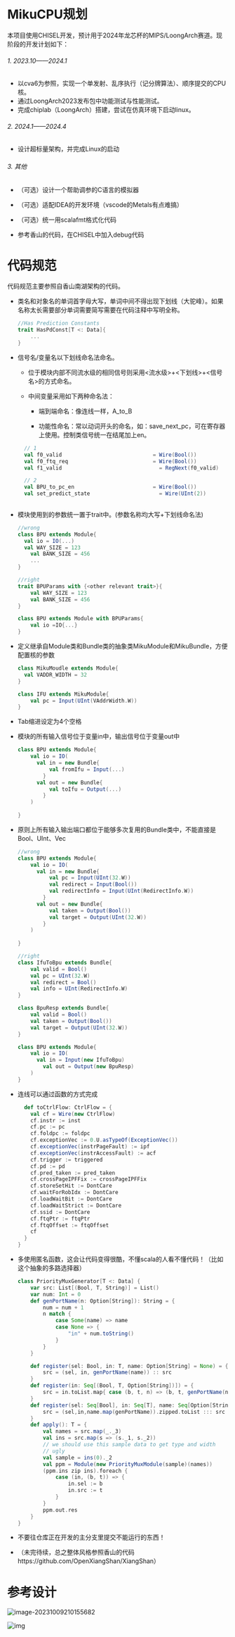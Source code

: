 # MikuCPU规划

本项目使用CHISEL开发，预计用于2024年龙芯杯的MIPS/LoongArch赛道。现阶段的开发计划如下：

###### 1. 2023.10——2024.1

- 以cva6为参照，实现一个单发射、乱序执行（记分牌算法）、顺序提交的CPU核。
- 通过LoongArch2023发布包中功能测试与性能测试。
- 完成chiplab（LoongArch）搭建，尝试在仿真环境下启动linux。

###### 2. 2024.1——2024.4

- 设计超标量架构，并完成Linux的启动

###### 3. 其他

- （可选）设计一个帮助调参的C语言的模拟器
- （可选）适配IDEA的开发环境（vscode的Metals有点难搞）
- （可选）统一用scalafmt格式化代码

- 参考香山的代码，在CHISEL中加入debug代码

# 代码规范

代码规范主要参照自香山南湖架构的代码。

- 类名和对象名的单词首字母大写，单词中间不得出现下划线（大驼峰）。如果名称太长需要部分单词需要简写需要在代码注释中写明全称。

  ```scala
  //Has Prediction Constants
  trait HasPdConst[T <: Data]{
      ...
  }
  ```

- 信号名/变量名以下划线命名法命名。

  - 位于模块内部不同流水级的相同信号则采用<流水级>+<下划线>+<信号名>的方式命名。

  - 中间变量采用如下两种命名法：
    - 端到端命名：像连线一样，A_to_B

    - 功能性命名：常以动词开头的命名，如：save_next_pc，可在寄存器上使用。控制类信号统一在结尾加上en。


  ```scala
    // 1
    val f0_valid                             = Wire(Bool())
    val f0_ftq_req                           = Wire(Bool())
    val f1_valid							   = RegNext(f0_valid)
  
    // 2
    val BPU_to_pc_en                         = Wire(Bool())
    val set_predict_state					   = Wire(UInt(2))
    
  ```

- 模块使用到的参数统一置于trait中。(参数名称均大写+下划线命名法)

  ```scala
  //wrong
  class BPU extends Module{
  	val io = IO(...)	
  	val WAY_SIZE = 123
      val BANK_SIZE = 456
      ...
  }
  
  //right
  trait BPUParams with {<other relevant trait>}{
      val WAY_SIZE = 123
      val BANK_SIZE = 456
  }
  
  class BPU extends Module with BPUParams{
      val io =IO{...}
  }
  ```

- 定义继承自Module类和Bundle类的抽象类MikuModule和MikuBundle，方便配置核的参数

  ```scala
  class MikuMoudle extends Module{
  	val VADDR_WIDTH = 32
  }
  
  class IFU extends MikuModule{
      val pc = Input(UInt(VAddrWidth.W))
  }
  ```

  

- Tab缩进设定为4个空格

- 模块的所有输入信号位于变量in中，输出信号位于变量out中

  ```scala
  class BPU extends Module{
      val io = IO(
  	    val in = new Bundle{
          	val fromIfu = Input(...)
          }
  	    val out = new Bundle{
          	val toIfu = Output(...)
          }
      )
      
  }
  ```

- 原则上所有输入输出端口都位于能够多次复用的Bundle类中，不能直接是Bool、UInt、Vec

  ```scala
  //wrong
  class BPU extends Module{
      val io = IO(
      	val in = new Bundle{
  			val pc = Input(UInt(32.W))
  			val redirect = Input(Bool())
          	val redirectInfo = Input(UInt(RedirectInfo.W))
          }
  		val out = new Bundle{
  			val taken = Output(Bool())
  			val target = Output(UInt(32.W))
          }
      )
  	
  }
  
  //right
  class IfuToBpu extends Bundle{
      val valid = Bool()
      val pc = UInt(32.W)
      val redirect = Bool()
      val info = UInt(RedirectInfo.W)
  }
  
  class BpuResp extends Bundle{
      val valid = Bool()
      val taken = Output(Bool())
      val target = Output(UInt(32.W))
  }
  
  class BPU extends Module{
      val io = IO(
      	val in = Input(new IfuToBpu)
          val out = Output(new BpuResp)
      )
  }
  ```

- 连线可以通过函数的方式完成

  ```scala
    def toCtrlFlow: CtrlFlow = {
      val cf = Wire(new CtrlFlow)
      cf.instr := inst
      cf.pc := pc
      cf.foldpc := foldpc
      cf.exceptionVec := 0.U.asTypeOf(ExceptionVec())
      cf.exceptionVec(instrPageFault) := ipf
      cf.exceptionVec(instrAccessFault) := acf
      cf.trigger := triggered
      cf.pd := pd
      cf.pred_taken := pred_taken
      cf.crossPageIPFFix := crossPageIPFFix
      cf.storeSetHit := DontCare
      cf.waitForRobIdx := DontCare
      cf.loadWaitBit := DontCare
      cf.loadWaitStrict := DontCare
      cf.ssid := DontCare
      cf.ftqPtr := ftqPtr
      cf.ftqOffset := ftqOffset
      cf
    }
  }
  ```

- 多使用匿名函数，这会让代码变得很酷，不懂scala的人看不懂代码！（比如这个抽象的多路选择器）

  ```scala
  class PriorityMuxGenerator[T <: Data] {
      var src: List[(Bool, T, String)] = List()
      var num: Int = 0
      def genPortName(n: Option[String]): String = {
          num = num + 1
          n match {
              case Some(name) => name
              case None => {
                  "in" + num.toString()
              }
          }
      }
  
      def register(sel: Bool, in: T, name: Option[String] = None) = {
          src = (sel, in, genPortName(name)) :: src
      }
      def register(in: Seq[(Bool, T, Option[String])]) = {
          src = in.toList.map{ case (b, t, n) => (b, t, genPortName(n)) } ::: src
      }
      def register(sel: Seq[Bool], in: Seq[T], name: Seq[Option[String]]) = {
          src = (sel,in,name.map(genPortName)).zipped.toList ::: src
      }
      def apply(): T = {
          val names = src.map(_._3)
          val ins = src.map(s => (s._1, s._2))
          // we should use this sample data to get type and width
          // ugly
          val sample = ins(0)._2
          val ppm = Module(new PriorityMuxModule(sample)(names))
          (ppm.ins zip ins).foreach {
              case (in, (b, t)) => {
                  in.sel := b
                  in.src := t
              }
          }
          ppm.out.res
      }
  }
  ```

- 不要往仓库正在开发的主分支里提交不能运行的东西！
- （未完待续，总之整体风格参照香山的代码https://github.com/OpenXiangShan/XiangShan）

# 参考设计

![image-20231009210155682](./images/README/image-20231009210155682.png)

![img](./images/README/v2-67f1416c0f71767aaae0bd7efef795e9_720w.png)